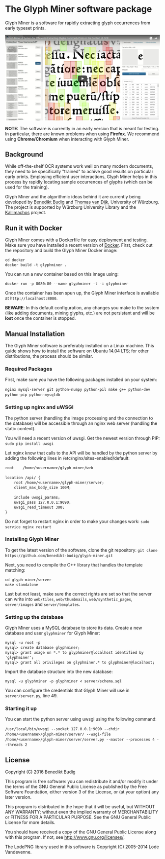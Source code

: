 # The Glyph Miner software package
Glyph Miner is a software for rapidly extracting glyph occurrences from early
typeset prints.

[![Glyph Miner Video](video.png)](https://www.youtube.com/watch?v=T-p_kIdsn6k "Glyph Miner: A System for Efficiently Extracting Glyphs from Early Prints in the Context of OCR")

**NOTE:** The software is currently in an early version that is meant for
testing. In particular, there are known problems when using **Firefox**. We
recommend using **Chrome/Chromium** when interacting with Glyph Miner.

## Background
While off-the-shelf OCR systems work well on many modern documents, they need to be
specifically "trained" to achive good results on particular early prints. Employing
efficient user interactions, Glyph Miner helps in this process by rapidly locating
sample occurrences of glyphs (which can be used for the training).

Glyph Miner and the algorithmic ideas behind it are currently being developed by
[Benedikt Budig](http://www1.informatik.uni-wuerzburg.de/en/staff/budig_benedikt/)
and [Thomas van Dijk](http://www1.informatik.uni-wuerzburg.de/en/staff/dijk_thomas_van/),
University of Würzburg. The project is supported by Würzburg University Library
and the [Kallimachos](http://kallimachos.de/) project.

## Run it with Docker
Glyph Miner comes with a Dockerfile for easy deployment and testing. Make sure
you have installed a recent version of [Docker](https://www.docker.com/). First,
check out the repository and build the Glyph Miner Docker image:

    cd docker
    docker build -t glyphminer .

You can run a new container based on this image using:

    docker run -p 8080:80 --name glyphminer -t -i glyphminer

Once the container has been spun up, the Glyph Miner interface is available at
`http://localhost:8080`.

**BEWARE**: In this default configuration, any changes
you make to the system (like adding documents, mining glyphs, etc.) are not
persistant and will be **lost** once the container is stopped.

## Manual Installation
The Glyph Miner software is preferably installed on a Linux machine. This guide
shows how to install the software on Ubuntu 14.04 LTS; for other distributions,
the process should be similar.

### Required Packages
First, make sure you have the following packages installed on your system:

`nginx mysql-server git python-numpy python-pil make g++ python-dev python-pip python-mysqldb`

### Setting up nginx and uWSGI
The python server (handling the image processing and the connection to the
database) will be accessible through an nginx web server (handling the static
content).

You will need a recent version of uwsgi. Get the newest version through PIP:
`sudo pip install uwsgi`

Let nginx know that calls to the API will be handled by the python server by
adding the following lines in /etc/nginx/sites-enabled/default:

    root    /home/<username>/glyph-miner/web

    location /api/ {
        root /home/<username>/glyph-miner/server;
        client_max_body_size 100M;

        include uwsgi_params;
        uwsgi_pass 127.0.0.1:9090;
        uwsgi_read_timeout 300;
    }

Do not forget to restart nginx in order to make your changes work:
`sudo service nginx restart`

### Installing Glyph Miner
To get the latest version of the software, clone the git repository:
`git clone https://github.com/benedikt-budig/glyph-miner.git`

Next, you need to compile the C++ library that handles the template matching:

    cd glyph-miner/server
    make standalone

Last but not least, make sure the correct rights are set so that the server can
write into `web/tiles`, `web/thumbnails`, `web/synthetic_pages`, `server/images`
and `server/templates`.

### Setting up the database
Glyph Miner uses a MySQL database to store its data. Create a new database and
user `glyphminer` for Glyph Miner:

    mysql -u root -p
    mysql> create database glyphminer;
    mysql> grant usage on *.* to glyphminer@localhost identified by 'glyphminer';
    mysql> grant all privileges on glyphminer.* to glyphminer@localhost;

Import the database structure into the new database:

    mysql -u glyphminer -p glyphminer < server/schema.sql

You can configure the credentials that Glyph Miner will use in `server/server.py`,
line 49.

### Starting it up
You can start the python server using uwsgi using the following command:

`/usr/local/bin/uwsgi --socket 127.0.0.1:9090 --chdir /home/<username>/glyph-miner/server/ --wsgi-file /home/<username>/glyph-miner/server/server.py --master --processes 4 --threads 2`


## License
Copyright (C) 2016 Benedikt Budig

This program is free software: you can redistribute it and/or modify
it under the terms of the GNU General Public License as published by
the Free Software Foundation, either version 3 of the License, or
(at your option) any later version.

This program is distributed in the hope that it will be useful,
but WITHOUT ANY WARRANTY; without even the implied warranty of
MERCHANTABILITY or FITNESS FOR A PARTICULAR PURPOSE.  See the
GNU General Public License for more details.

You should have received a copy of the GNU General Public License
along with this program.  If not, see <http://www.gnu.org/licenses/>.

The LodePNG library used in this software is Copyright (C) 2005-2014 Lode
Vandevenne.
